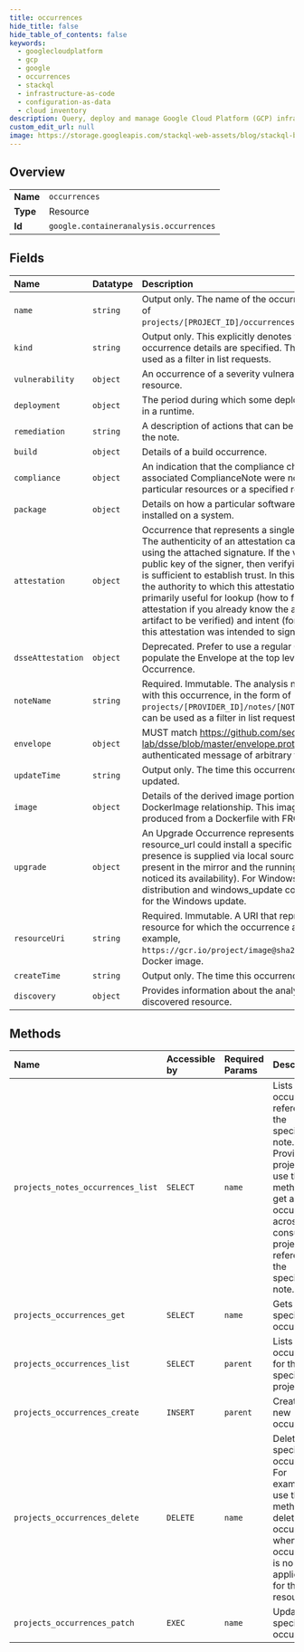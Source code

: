 ```yaml
---
title: occurrences
hide_title: false
hide_table_of_contents: false
keywords:
  - googlecloudplatform
  - gcp
  - google
  - occurrences
  - stackql
  - infrastructure-as-code
  - configuration-as-data
  - cloud inventory
description: Query, deploy and manage Google Cloud Platform (GCP) infrastructure and resources using SQL
custom_edit_url: null
image: https://storage.googleapis.com/stackql-web-assets/blog/stackql-blog-post-featured-image.png
---
```

  
    

## Overview
<table><tbody>
<tr><td><b>Name</b></td><td><code>occurrences</code></td></tr>
<tr><td><b>Type</b></td><td>Resource</td></tr>
<tr><td><b>Id</b></td><td><code>google.containeranalysis.occurrences</code></td></tr>
</tbody></table>

## Fields
| Name | Datatype | Description |
|:-----|:---------|:------------|
| `name` | `string` | Output only. The name of the occurrence in the form of `projects/[PROJECT_ID]/occurrences/[OCCURRENCE_ID]`. |
| `kind` | `string` | Output only. This explicitly denotes which of the occurrence details are specified. This field can be used as a filter in list requests. |
| `vulnerability` | `object` | An occurrence of a severity vulnerability on a resource. |
| `deployment` | `object` | The period during which some deployable was active in a runtime. |
| `remediation` | `string` | A description of actions that can be taken to remedy the note. |
| `build` | `object` | Details of a build occurrence. |
| `compliance` | `object` | An indication that the compliance checks in the associated ComplianceNote were not satisfied for particular resources or a specified reason. |
| `package` | `object` | Details on how a particular software package was installed on a system. |
| `attestation` | `object` | Occurrence that represents a single "attestation". The authenticity of an attestation can be verified using the attached signature. If the verifier trusts the public key of the signer, then verifying the signature is sufficient to establish trust. In this circumstance, the authority to which this attestation is attached is primarily useful for lookup (how to find this attestation if you already know the authority and artifact to be verified) and intent (for which authority this attestation was intended to sign. |
| `dsseAttestation` | `object` | Deprecated. Prefer to use a regular Occurrence, and populate the Envelope at the top level of the Occurrence. |
| `noteName` | `string` | Required. Immutable. The analysis note associated with this occurrence, in the form of `projects/[PROVIDER_ID]/notes/[NOTE_ID]`. This field can be used as a filter in list requests. |
| `envelope` | `object` | MUST match https://github.com/secure-systems-lab/dsse/blob/master/envelope.proto. An authenticated message of arbitrary type. |
| `updateTime` | `string` | Output only. The time this occurrence was last updated. |
| `image` | `object` | Details of the derived image portion of the DockerImage relationship. This image would be produced from a Dockerfile with FROM . |
| `upgrade` | `object` | An Upgrade Occurrence represents that a specific resource_url could install a specific upgrade. This presence is supplied via local sources (i.e. it is present in the mirror and the running system has noticed its availability). For Windows, both distribution and windows_update contain information for the Windows update. |
| `resourceUri` | `string` | Required. Immutable. A URI that represents the resource for which the occurrence applies. For example, `https://gcr.io/project/image@sha256:123abc` for a Docker image. |
| `createTime` | `string` | Output only. The time this occurrence was created. |
| `discovery` | `object` | Provides information about the analysis status of a discovered resource. |
## Methods
| Name | Accessible by | Required Params | Description |
|:-----|:--------------|:----------------|:------------|
| `projects_notes_occurrences_list` | `SELECT` | `name` | Lists occurrences referencing the specified note. Provider projects can use this method to get all occurrences across consumer projects referencing the specified note. |
| `projects_occurrences_get` | `SELECT` | `name` | Gets the specified occurrence. |
| `projects_occurrences_list` | `SELECT` | `parent` | Lists occurrences for the specified project. |
| `projects_occurrences_create` | `INSERT` | `parent` | Creates a new occurrence. |
| `projects_occurrences_delete` | `DELETE` | `name` | Deletes the specified occurrence. For example, use this method to delete an occurrence when the occurrence is no longer applicable for the given resource. |
| `projects_occurrences_patch` | `EXEC` | `name` | Updates the specified occurrence. |
